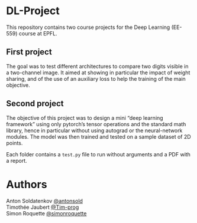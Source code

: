 # DL-Project
This repository contains two course projects for the Deep Learning (EE-559) course at EPFL.
## First project
The goal was to test different architectures to compare two digits visible in a
two-channel image. It aimed at showing in particular the impact of weight sharing, and of the use of an
auxiliary loss to help the training of the main objective.
## Second project
The objective of this project was to design a mini “deep learning framework” using only pytorch’s
tensor operations and the standard math library, hence in particular without using autograd or the
neural-network modules. The model was then trained and tested on a sample dataset of 2D points.

Each folder contains a `test.py` file to run without arguments and a PDF with a report.

# Authors
Anton Soldatenkov [@antonsold](https://github.com/antonsold)  
Timothée Jaubert [@Tim-prog](https://github.com/Tim-prog)  
Simon Roquette [@simonroquette](https://github.com/simonroquette)  
